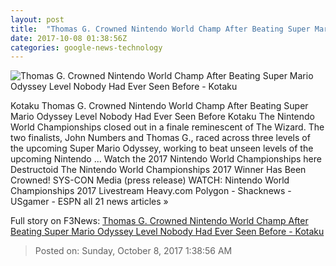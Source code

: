 ```yaml
---
layout: post
title:  "Thomas G. Crowned Nintendo World Champ After Beating Super Mario Odyssey Level Nobody Had Ever Seen Before - Kotaku"
date: 2017-10-08 01:38:56Z
categories: google-news-technology
---
```


![Thomas G. Crowned Nintendo World Champ After Beating Super Mario Odyssey Level Nobody Had Ever Seen Before - Kotaku](https://i.kinja-img.com/gawker-media/image/upload/s--4B5oclEK--/c_fill,fl_progressive,g_center,h_450,q_80,w_800/xwpr94ti8fahw0exovrg.jpg)

Kotaku Thomas G. Crowned Nintendo World Champ After Beating Super Mario Odyssey Level Nobody Had Ever Seen Before Kotaku The Nintendo World Championships closed out in a finale reminescent of The Wizard. The two finalists, John Numbers and Thomas G., raced across three levels of the upcoming Super Mario Odyssey, working to beat unseen levels of the upcoming Nintendo ... Watch the 2017 Nintendo World Championships here Destructoid The Nintendo World Championships 2017 Winner Has Been Crowned! SYS-CON Media (press release) WATCH: Nintendo World Championships 2017 Livestream Heavy.com Polygon - Shacknews - USgamer - ESPN all 21 news articles »


Full story on F3News: [Thomas G. Crowned Nintendo World Champ After Beating Super Mario Odyssey Level Nobody Had Ever Seen Before - Kotaku](http://www.f3nws.com/n/rDTkVB)

> Posted on: Sunday, October 8, 2017 1:38:56 AM
